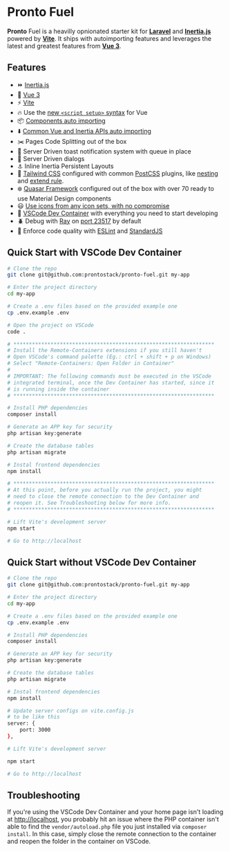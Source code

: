# **Pronto Fuel**

**Pronto** Fuel is a heavilly opnionated starter kit for [**Laravel**](https://laravel.com/) and [**Inertia.js**](https://inertiajs.com/) powered by [**Vite**](https://vitejs.dev/). It ships with autoimporting features and leverages the latest and greatest features from [**Vue 3**](https://vuejs.org/).

## Features

-   ⏩ [Inertia.js](https://inertiajs.com/)
-   🔰 [Vue 3](https://github.com/vuejs/core)
-   ⚡️ [Vite](https://vitejs.dev/)
-   🔥 Use the [new `<script setup>` syntax](https://github.com/vuejs/rfcs/pull/227) for Vue
-   📦 [Components auto importing](https://github.com/antfu/unplugin-vue-components)
-   ⬇️ [Common Vue and Inertia APIs auto importing](https://github.com/antfu/unplugin-auto-import)
-   ✂️ Pages Code Splitting out of the box
-   🔔 Server Driven toast notification system with queue in place
-   💬 Server Driven dialogs
-   ⚓ Inline Inertia Persistent Layouts
-   🎨 [Tailwind CSS](https://tailwindcss.com/) configured with common [PostCSS](https://postcss.org/) plugins, like [nesting](https://github.com/csstools/postcss-plugins/tree/main/plugins/postcss-nesting) and [extend rule](https://github.com/csstools/postcss-extend-rule).
-   ❄️ [Quasar Framework](https://quasar.dev/) configured out of the box with over 70 ready to use Material Design components
-   😃 [Use icons from any icon sets, with no compromise](https://github.com/antfu/unplugin-icons)
-   🐋 [VSCode Dev Container](https://code.visualstudio.com/docs/remote/containers) with everything you need to start developing
-   🪲 Debug with [Ray](https://spatie.be/docs/ray/v1/introduction) on [port 23517](http://localhost:23517/) by default
-   👮 Enforce code quality with [ESLint](https://eslint.org/) and [StandardJS](https://standardjs.com/)

## Quick Start with VSCode Dev Container

```bash
# Clone the repo
git clone git@github.com:prontostack/pronto-fuel.git my-app

# Enter the project directory
cd my-app

# Create a .env files based on the provided example one
cp .env.example .env

# Open the project on VSCode
code .

# *****************************************************************
# Install the Remote-Containers extensions if you still haven't
# Open VSCode's command palette (Eg.: ctrl + shift + p on Windows)
# Select "Remote-Containers: Open Folder in Container"
#
# IMPORTANT: The following commands must be executed in the VSCode
# integrated terminal, once the Dev Container has started, since it
# is running inside the container
# *****************************************************************

# Install PHP dependencies
composer install

# Generate an APP key for security
php artisan key:generate

# Create the database tables
php artisan migrate

# Instal frontend dependencies
npm install

# *****************************************************************
# At this point, before you actually run the project, you might
# need to close the remote connection to the Dev Container and
# reopen it. See Troubleshooting below for more info.
# *****************************************************************

# Lift Vite's development server
npm start

# Go to http://localhost
```

## Quick Start without VSCode Dev Container

```bash
# Clone the repo
git clone git@github.com:prontostack/pronto-fuel.git my-app

# Enter the project directory
cd my-app

# Create a .env files based on the provided example one
cp .env.example .env

# Install PHP dependencies
composer install

# Generate an APP key for security
php artisan key:generate

# Create the database tables
php artisan migrate

# Instal frontend dependencies
npm install

# Update server configs on vite.config.js
# to be like this
server: {
    port: 3000
},

# Lift Vite's development server

npm start

# Go to http://localhost
```

## Troubleshooting

If you're using the VSCode Dev Container and your home page isn't loading at [http://localhost](http://localhost), you probably hit an issue where the PHP container isn't able to find the `vendor/autoload.php` file you just installed via `composer install`. In this case, simply close the remote connection to the container and reopen the folder in the container on VSCode.
